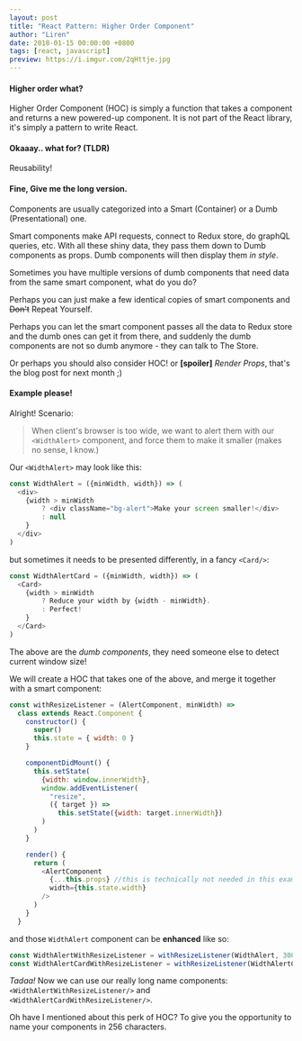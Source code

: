 ```yaml
---
layout: post
title: "React Pattern: Higher Order Component"
author: "Liren"
date: 2018-01-15 00:00:00 +0800
tags: [react, javascript]
preview: https://i.imgur.com/2qHttje.jpg
---
```


#### Higher order what?
Higher Order Component (HOC) is simply a function that takes a component and returns a new powered-up component. It is not part of the React library, it's simply a pattern to write React.

#### Okaaay.. what for? (TLDR)
Reusability!

#### Fine, Give me the long version.

Components are usually categorized into a Smart (Container) or a Dumb (Presentational) one.

Smart components make API requests, connect to Redux store, do graphQL queries, etc. With all these shiny data, they pass them down to Dumb components as props. Dumb components will then display them *in style*.

Sometimes you have multiple versions of dumb components that need data from the same smart component, what do you do?

Perhaps you can just make a few identical copies of smart components and ~~Don't~~ Repeat Yourself.

Perhaps you can let the smart component passes all the data to Redux store and the dumb ones can get it from there, and suddenly the dumb components are not so dumb anymore - they can talk to The Store.

Or perhaps you should also consider HOC! or **[spoiler]** *Render Props*, that's the blog post for next month ;)

#### Example please!

Alright! Scenario:

>When client's browser is too wide, we want to alert them with our `<WidthAlert>` component, and force them to make it smaller (makes no sense, I know.)

Our `<WidthAlert>` may look like this:
```js
const WidthAlert = ({minWidth, width}) => (
  <div>
    {width > minWidth
        ? <div className="bg-alert">Make your screen smaller!</div>
        : null
    }
  </div>
)
```

but sometimes it needs to be presented differently, in a fancy `<Card/>`:
```js
const WidthAlertCard = ({minWidth, width}) => (
  <Card>
    {width > minWidth
        ? Reduce your width by {width - minWidth}.
        : Perfect!
    }
  </Card>
)
```

The above are the *dumb components*, they need someone else to detect current window size!

We will create a HOC that takes one of the above, and merge it together with a smart component:

```js
const withResizeListener = (AlertComponent, minWidth) =>
  class extends React.Component {
    constructor() {
      super()
      this.state = { width: 0 }
    }

    componentDidMount() {
      this.setState(
        {width: window.innerWidth},
        window.addEventListener(
          "resize",
          ({ target }) =>
            this.setState({width: target.innerWidth})
        )
      )
    }

    render() {
      return (
        <AlertComponent
          {...this.props} //this is technically not needed in this example
          width={this.state.width}
        />
      )
    }
  }
```

and those `WidthAlert` component can be **enhanced** like so:
```js
const WidthAlertWithResizeListener = withResizeListener(WidthAlert, 300)
const WidthAlertCardWithResizeListener = withResizeListener(WidthAlertCard, 300)
```

*Tadaa!* Now we can use our really long name components: `<WidthAlertWithResizeListener/>` and `<WidthAlertCardWithResizeListener/>`.

Oh have I mentioned about this perk of HOC? To give you the opportunity to name your components in 256 characters.
